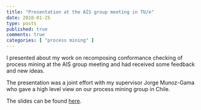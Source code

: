 ```yaml
---
title: "Presentation at the AIS group meeting in TU/e"
date: 2018-01-25
type: posts
published: true
comments: true
categories: [ "process mining" ]
---
```


I presented about my work on recomposing conformance checking of process mining at the AIS group meeting and had received some feedback and new ideas.

The presentation was a joint effort with my supervisor Jorge Munoz-Gama who gave a high level view on our process mining group in Chile.

The slides can be found [here](/assets/docs/slides.pptx).

